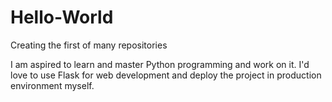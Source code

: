 # Hello-World
Creating the first of many repositories

I am aspired to learn and master Python programming and work on it. I'd love to use Flask for web development and deploy the project in production environment myself.
